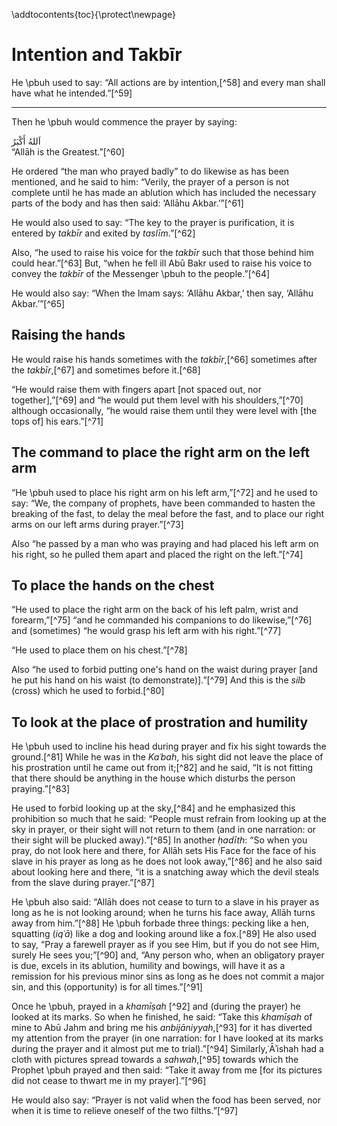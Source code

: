 

\addtocontents{toc}{\protect\newpage}

# Intention and Takbīr

He \pbuh used to say: “All actions are by intention,[^58] and every man shall have what he intended.”[^59]

---

Then he \pbuh would commence the prayer by saying:

<div lang="ar">اَللهُ أَكْبَرُ</div>  
“Allāh is the Greatest.”[^60]

He ordered “the man who prayed badly” to do likewise as has been mentioned, and he said to him: “Verily, the prayer of a person is not complete until he has made an ablution which has included the necessary parts of the body and has then said: ‘Allāhu Akbar.’”[^61]

He would also used to say: “The key to the prayer is purification, it is entered by _takbīr_ and exited by _taslīm_.”[^62]

Also, “he used to raise his voice for the _takbīr_ such that those behind him could hear.”[^63] But, “when he fell ill Abū Bakr used to raise his voice to convey the _takbīr_ of the Messenger \pbuh to the people.”[^64]

He would also say: “When the Imam says: ‘Allāhu Akbar,’ then say, ‘Allāhu Akbar.’”[^65]

## Raising the hands

He would raise his hands sometimes with the _takbīr_,[^66] sometimes after the _takbīr_,[^67] and sometimes before it.[^68]

“He would raise them with fingers apart [not spaced out, nor together],”[^69] and “he would put them level with his shoulders,”[^70] although occasionally, “he would raise them until they were level with [the tops of] his ears.”[^71]

## The command to place the right arm on the left arm

“He \pbuh used to place his right arm on his left arm,”[^72] and he used to say: “We, the company of prophets, have been commanded to hasten the breaking of the fast, to delay the meal before the fast, and to place our right arms on our left arms during prayer.”[^73]

Also “he passed by a man who was praying and had placed his left arm on his right, so he pulled them apart and placed the right on the left.”[^74]

## To place the hands on the chest

“He used to place the right arm on the back of his left palm, wrist and forearm,”[^75] “and he commanded his companions to do likewise,”[^76] and (sometimes) “he would grasp his left arm with his right.”[^77]

“He used to place them on his chest.”[^78]

Also “he used to forbid putting one's hand on the waist during prayer [and he put his hand on his waist (to demonstrate)].”[^79] And this is the _silb_ (cross) which he used to forbid.[^80]

## To look at the place of prostration and humility

He \pbuh used to incline his head during prayer and fix his sight towards the ground.[^81] While he was in the _Kaʿbah_, his sight did not leave the place of his prostration until he came out from it;[^82] and he said, “It is not fitting that there should be anything in the house which disturbs the person praying.”[^83]

He used to forbid looking up at the sky,[^84] and he emphasized this prohibition so much that he said: “People must refrain from looking up at the sky in prayer, or their sight will not return to them (and in one narration: or their sight will be plucked away).”[^85] In another _ḥadīth_: “So when you pray, do not look here and there, for Allāh sets His Face for the face of his slave in his prayer as long as he does not look away,”[^86] and he also said about looking here and there, “it is a snatching away which the devil steals from the slave during prayer.”[^87]

He \pbuh also said: “Allāh does not cease to turn to a slave in his prayer as long as he is not looking around; when he turns his face away, Allāh turns away from him.”[^88] He \pbuh forbade three things: pecking like a hen, squatting (_iqʿā_) like a dog and looking around like a fox.[^89] He also used to say, “Pray a farewell prayer as if you see Him, but if you do not see Him, surely He sees you;”[^90] and, “Any person who, when an obligatory prayer is due, excels in its ablution, humility and bowings, will have it as a remission for his previous minor sins as long as he does not commit a major sin, and this (opportunity) is for all times.”[^91]

Once he \pbuh, prayed in a _khamīṣah_ [^92] and (during the prayer) he looked at its marks. So when he finished, he said: “Take this _khamīṣah_ of mine to Abū Jahm and bring me his _anbijāniyyah_,[^93] for it has diverted my attention from the prayer (in one narration: for I have looked at its marks during the prayer and it almost put me to trial).”[^94] Similarly,ʿĀʾishah had a cloth with pictures spread towards a _sahwah_,[^95] towards which the Prophet \pbuh prayed and then said: “Take it away from me [for its pictures did not cease to thwart me in my prayer].”[^96]

He would also say: “Prayer is not valid when the food has been served, nor when it is time to relieve oneself of the two filths.”[^97]

